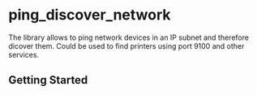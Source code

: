 # ping_discover_network

The library allows to ping network devices in an IP subnet and therefore dicover them. Could be used to find printers using port 9100 and other services.

## Getting Started


